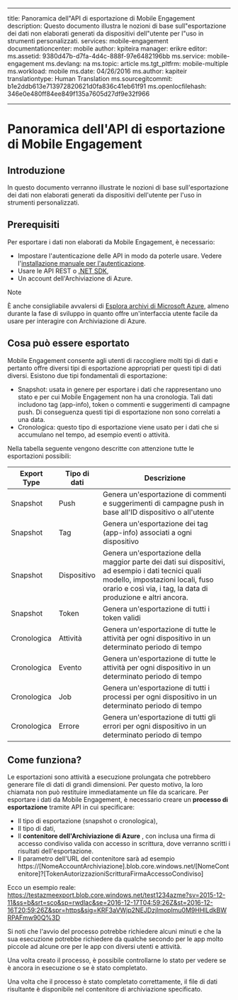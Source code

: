 
---
title: Panoramica dell&quot;API di esportazione di Mobile Engagement
description: Questo documento illustra le nozioni di base sull&quot;esportazione dei dati non elaborati generati da dispositivi dell&quot;utente per l&quot;uso in strumenti personalizzati.
services: mobile-engagement
documentationcenter: mobile
author: kpiteira
manager: erikre
editor: 
ms.assetid: 9380d47b-d7fa-4d4c-888f-97e6482196bb
ms.service: mobile-engagement
ms.devlang: na
ms.topic: article
ms.tgt_pltfrm: mobile-multiple
ms.workload: mobile
ms.date: 04/26/2016
ms.author: kapiteir
translationtype: Human Translation
ms.sourcegitcommit: b1e2ddb613e713972820621d0fa836c41eb61f91
ms.openlocfilehash: 346e0e480ff84ee849f135a7605d27df9e32f966


---
# <a name="mobile-engagement-export-api-overview"></a>Panoramica dell'API di esportazione di Mobile Engagement
## <a name="introduction"></a>Introduzione
In questo documento verranno illustrate le nozioni di base sull'esportazione dei dati non elaborati generati da dispositivi dell'utente per l'uso in strumenti personalizzati.

## <a name="pre-requisites"></a>Prerequisiti
Per esportare i dati non elaborati da Mobile Engagement, è necessario:

* Impostare l'autenticazione delle API in modo da poterle usare. Vedere l'[installazione manuale per l'autenticazione](mobile-engagement-api-authentication-manual.md).
* Usare le API REST o [.NET SDK](mobile-engagement-dotnet-sdk-service-api.md),
* Un account dell'Archiviazione di Azure.

> [!NOTE]
> È anche consigliabile avvalersi di [Esplora archivi di Microsoft Azure](http://storageexplorer.com/), almeno durante la fase di sviluppo in quanto offre un'interfaccia utente facile da usare per interagire con Archiviazione di Azure.
> 
> 

## <a name="what-can-be-exported"></a>Cosa può essere esportato
Mobile Engagement consente agli utenti di raccogliere molti tipi di dati e pertanto offre diversi tipi di esportazione appropriati per questi tipi di dati diversi.
Esistono due tipi fondamentali di esportazione:

* Snapshot: usata in genere per esportare i dati che rappresentano uno stato e per cui Mobile Engagement non ha una cronologia. Tali dati includono tag (app-info), token o commenti e suggerimenti di campagne push. Di conseguenza questi tipi di esportazione non sono correlati a una data.
* Cronologica: questo tipo di esportazione viene usato per i dati che si accumulano nel tempo, ad esempio eventi o attività.

Nella tabella seguente vengono descritte con attenzione tutte le esportazioni possibili:

| Export Type | Tipo di dati | Descrizione |
| --- | --- | --- |
| Snapshot |Push |Genera un'esportazione di commenti e suggerimenti di campagne push in base all'ID dispositivo o all'utente |
| Snapshot |Tag |Genera un'esportazione dei tag (app-info) associati a ogni dispositivo |
| Snapshot |Dispositivo |Genera un'esportazione della maggior parte dei dati sui dispositivi, ad esempio i dati tecnici quali modello, impostazioni locali, fuso orario e così via, i tag, la data di produzione e altri ancora. |
| Snapshot |Token |Genera un'esportazione di tutti i token validi |
| Cronologica |Attività |Genera un'esportazione di tutte le attività per ogni dispositivo in un determinato periodo di tempo |
| Cronologica |Evento |Genera un'esportazione di tutte le attività per ogni dispositivo in un determinato periodo di tempo |
| Cronologica |Job |Genera un'esportazione di tutti i processi per ogni dispositivo in un determinato periodo di tempo |
| Cronologica |Errore |Genera un'esportazione di tutti gli errori per ogni dispositivo in un determinato periodo di tempo |

## <a name="how-does-it-work"></a>Come funziona?
Le esportazioni sono attività a esecuzione prolungata che potrebbero generare file di dati di grandi dimensioni. Per questo motivo, la loro chiamata non può restituire immediatamente un file da scaricare.
Per esportare i dati da Mobile Engagement, è necessario creare un **processo di esportazione** tramite API in cui specificare:

* Il tipo di esportazione (snapshot o cronologica),
* Il tipo di dati,
* Il **contenitore dell'Archiviazione di Azure** , con inclusa una firma di accesso condiviso valida con accesso in scrittura, dove verranno scritti i risultati dell'esportazione.
* Il parametro dell'URL del contenitore sarà ad esempio https://[NomeAccountArchiviazione].blob.core.windows.net/[NomeContenitore]?[TokenAutorizzazioniScritturaFirmaAccessoCondiviso]  

Ecco un esempio reale: https://testazmeexport.blob.core.windows.net/test1234azme?sv=2015-12-11&ss=b&srt=sco&sp=rwdlac&se=2016-12-17T04:59:26Z&st=2016-12-16T20:59:26Z&spr=https&sig=KRF3aVWjp2NEJDzjlmoplmu0M9HHlLdkBWRPAFmw90Q%3D

Si noti che l'avvio del processo potrebbe richiedere alcuni minuti e che la sua esecuzione potrebbe richiedere da qualche secondo per le app molto piccole ad alcune ore per le app con diversi utenti e attività.

Una volta creato il processo, è possibile controllarne lo stato per vedere se è ancora in esecuzione o se è stato completato.

Una volta che il processo è stato completato correttamente, il file di dati risultante è disponibile nel contenitore di archiviazione specificato.




<!--HONumber=Jan17_HO3-->


